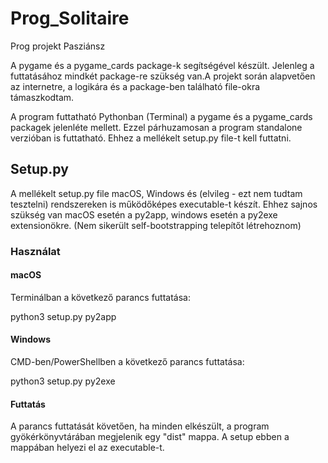 # Prog_Solitaire

Prog projekt Pasziánsz

A pygame és a pygame_cards package-k segítségével készült. Jelenleg a futtatásához mindkét package-re szükség van.A projekt során alapvetően az internetre, a logikára és a package-ben található file-okra támaszkodtam.

A program futtatható Pythonban (Terminal) a pygame és a pygame_cards packagek jelenléte mellett. Ezzel párhuzamosan a program standalone verzióban is futtatható. Ehhez a mellékelt setup.py file-t kell futtatni.

## Setup.py

A mellékelt setup.py file macOS, Windows és (elvileg - ezt nem tudtam tesztelni) rendszereken is működőképes executable-t készít. Ehhez sajnos szükség van macOS esetén a py2app, windows esetén a py2exe extensionökre. (Nem sikerült self-bootstrapping telepítőt létrehoznom)

### Használat

#### macOS

Terminálban a következő parancs futtatása:

python3 setup.py py2app

#### Windows

CMD-ben/PowerShellben a következő parancs futtatása:

python3 setup.py py2exe

#### Futtatás
A parancs futtatását követően, ha minden elkészült, a program gyökérkönyvtárában megjelenik egy "dist" mappa. A setup ebben a mappában helyezi el az executable-t.
